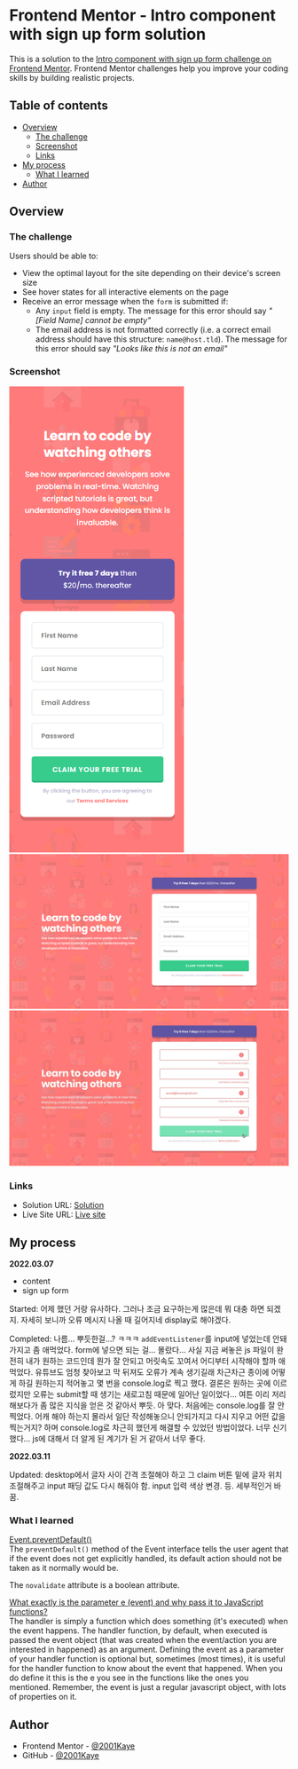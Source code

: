 # Frontend Mentor - Intro component with sign up form solution

This is a solution to the [Intro component with sign up form challenge on Frontend Mentor](https://www.frontendmentor.io/challenges/intro-component-with-signup-form-5cf91bd49edda32581d28fd1). Frontend Mentor challenges help you improve your coding skills by building realistic projects. 

## Table of contents

- [Overview](#overview)
  - [The challenge](#the-challenge)
  - [Screenshot](#screenshot)
  - [Links](#links)
- [My process](#my-process)
  - [What I learned](#what-i-learned)
- [Author](#author)

## Overview

### The challenge

Users should be able to:

- View the optimal layout for the site depending on their device's screen size
- See hover states for all interactive elements on the page
- Receive an error message when the `form` is submitted if:
  - Any `input` field is empty. The message for this error should say *"[Field Name] cannot be empty"*
  - The email address is not formatted correctly (i.e. a correct email address should have this structure: `name@host.tld`). The message for this error should say *"Looks like this is not an email"*

### Screenshot

![](./design/mobile-design.jpg)
![](./design/desktop-design.jpg)
![](./design/active-states.jpg)

### Links

- Solution URL: [Solution](https://www.frontendmentor.io/solutions/intro-component-with-signup-form-9uTrk75XM)
- Live Site URL: [Live site](https://jhan117.github.io/Intro-component-with-sign-up-form/)

## My process

**2022.03.07**

- content
- sign up form

Started: 어제 했던 거랑 유사하다. 그러나 조금 요구하는게 많은데 뭐 대충 하면 되겠지. 자세히 보니까 오류 메시지 나올 때 길어지네 display로 해야겠다.

Completed: 나름... 뿌듯한걸...? ㅋㅋㅋ `addEventListener`를 input에 넣었는데 안돼가지고 좀 애먹었다. form에 넣으면 되는 걸... 몰랐다... 사실 지금 써놓은 js 파일이 완전히 내가 원하는 코드인데 뭔가 잘 안되고 머릿속도 꼬여서 어디부터 시작해야 할까 애먹었다. 유튜브도 엄청 찾아보고 막 뒤져도 오류가 계속 생기길래 차근차근 종이에 어떻게 하길 원하는지 적어놓고 몇 번을 console.log로 찍고 했다. 결론은 원하는 곳에 이르렀지만 오류는 submit할 때 생기는 새로고침 때문에 일어난 일이었다... 여튼 이리 저리 해보다가 좀 많은 지식을 얻은 것 같아서 뿌듯. 아 맞다. 처음에는 console.log를 잘 안 찍었다. 어캐 해야 하는지 몰라서 일단 작성해놓으니 안되가지고 다시 지우고 어떤 값을 찍는거지? 하며 console.log로 차근히 했던게 해결할 수 있었던 방법이었다. 너무 신기했다... js에 대해서 더 알게 된 계기가 된 거 같아서 너무 좋다.

**2022.03.11**
   
Updated: desktop에서 글자 사이 간격 조절해야 하고 그 claim 버튼 밑에 글자 위치 조절해주고 input 패딩 값도 다시 해줘야 함. input 입력 색상 변경. 등. 세부적인거 바꿈.

### What I learned

[Event.preventDefault()](https://developer.mozilla.org/en-US/docs/Web/API/Event/preventDefault)   
The `preventDefault()` method of the Event interface tells the user agent that if the event does not get explicitly handled, its default action should not be taken as it normally would be.
   
The `novalidate` attribute is a boolean attribute.
   
[What exactly is the parameter e (event) and why pass it to JavaScript functions?](https://stackoverflow.com/questions/35936365/what-exactly-is-the-parameter-e-event-and-why-pass-it-to-javascript-functions)   
The handler is simply a function which does something (it's executed) when the event happens. The handler function, by default, when executed is passed the event object (that was created when the event/action you are interested in happened) as an argument. Defining the event as a parameter of your handler function is optional but, sometimes (most times), it is useful for the handler function to know about the event that happened. When you do define it this is the e you see in the functions like the ones you mentioned. Remember, the event is just a regular javascript object, with lots of properties on it.

## Author

- Frontend Mentor - [@2001Kaye](https://www.frontendmentor.io/profile/jhan117)
- GitHub - [@2001Kaye](https://github.com/jhan117)
